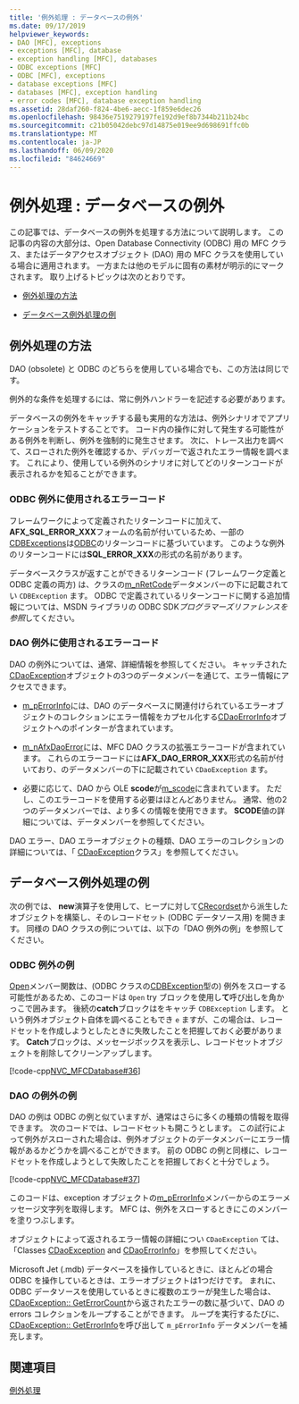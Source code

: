 ```yaml
---
title: '例外処理 : データベースの例外'
ms.date: 09/17/2019
helpviewer_keywords:
- DAO [MFC], exceptions
- exceptions [MFC], database
- exception handling [MFC], databases
- ODBC exceptions [MFC]
- ODBC [MFC], exceptions
- database exceptions [MFC]
- databases [MFC], exception handling
- error codes [MFC], database exception handling
ms.assetid: 28daf260-f824-4be6-aecc-1f859e6dec26
ms.openlocfilehash: 98436e7519279197fe192d9ef8b7344b211b24bc
ms.sourcegitcommit: c21b05042debc97d14875e019ee9d698691ffc0b
ms.translationtype: MT
ms.contentlocale: ja-JP
ms.lasthandoff: 06/09/2020
ms.locfileid: "84624669"
---
```

# <a name="exceptions-database-exceptions"></a>例外処理 : データベースの例外

この記事では、データベースの例外を処理する方法について説明します。 この記事の内容の大部分は、Open Database Connectivity (ODBC) 用の MFC クラス、またはデータアクセスオブジェクト (DAO) 用の MFC クラスを使用している場合に適用されます。 一方または他のモデルに固有の素材が明示的にマークされます。 取り上げるトピックは次のとおりです。

- [例外処理の方法](#_core_approaches_to_exception_handling)

- [データベース例外処理の例](#_core_a_database_exception.2d.handling_example)

## <a name="approaches-to-exception-handling"></a><a name="_core_approaches_to_exception_handling"></a>例外処理の方法

DAO (obsolete) と ODBC のどちらを使用している場合でも、この方法は同じです。

例外的な条件を処理するには、常に例外ハンドラーを記述する必要があります。

データベースの例外をキャッチする最も実用的な方法は、例外シナリオでアプリケーションをテストすることです。 コード内の操作に対して発生する可能性がある例外を判断し、例外を強制的に発生させます。 次に、トレース出力を調べて、スローされた例外を確認するか、デバッガーで返されたエラー情報を調べます。 これにより、使用している例外のシナリオに対してどのリターンコードが表示されるかを知ることができます。

### <a name="error-codes-used-for-odbc-exceptions"></a>ODBC 例外に使用されるエラーコード

フレームワークによって定義されたリターンコードに加えて、 **AFX_SQL_ERROR_XXX**フォームの名前が付いているため、一部の[CDBExceptions](reference/cdbexception-class.md)は[ODBC](../data/odbc/odbc-basics.md)のリターンコードに基づいています。 このような例外のリターンコードには**SQL_ERROR_XXX**の形式の名前があります。

データベースクラスが返すことができるリターンコード (フレームワーク定義と ODBC 定義の両方) は、クラスの[m_nRetCode](reference/cdbexception-class.md#m_nretcode)データメンバーの下に記載されてい `CDBException` ます。 ODBC で定義されているリターンコードに関する追加情報については、MSDN ライブラリの ODBC SDK*プログラマーズリファレンスを参照*してください。

### <a name="error-codes-used-for-dao-exceptions"></a>DAO 例外に使用されるエラーコード

DAO の例外については、通常、詳細情報を参照してください。 キャッチされた[CDaoException](reference/cdaoexception-class.md)オブジェクトの3つのデータメンバーを通じて、エラー情報にアクセスできます。

- [m_pErrorInfo](reference/cdaoexception-class.md#m_perrorinfo)には、DAO のデータベースに関連付けられているエラーオブジェクトのコレクションにエラー情報をカプセル化する[CDaoErrorInfo](reference/cdaoerrorinfo-structure.md)オブジェクトへのポインターが含まれています。

- [m_nAfxDaoError](reference/cdaoexception-class.md#m_nafxdaoerror)には、MFC DAO クラスの拡張エラーコードが含まれています。 これらのエラーコードには**AFX_DAO_ERROR_XXX**形式の名前が付いており、のデータメンバーの下に記載されてい `CDaoException` ます。

- 必要に応じて、DAO から OLE **scode**が[m_scode](reference/cdaoexception-class.md#m_scode)に含まれています。 ただし、このエラーコードを使用する必要はほとんどありません。 通常、他の2つのデータメンバーでは、より多くの情報を使用できます。 **SCODE**値の詳細については、データメンバーを参照してください。

DAO エラー、DAO エラーオブジェクトの種類、DAO エラーのコレクションの詳細については、「 [CDaoException](reference/cdaoexception-class.md)クラス」を参照してください。

## <a name="a-database-exception-handling-example"></a><a name="_core_a_database_exception.2d.handling_example"></a>データベース例外処理の例

次の例では、 **new**演算子を使用して、ヒープに対して[CRecordset](reference/crecordset-class.md)から派生したオブジェクトを構築し、そのレコードセット (ODBC データソース用) を開きます。 同様の DAO クラスの例については、以下の「DAO 例外の例」を参照してください。

### <a name="odbc-exception-example"></a>ODBC 例外の例

[Open](reference/crecordset-class.md#open)メンバー関数は、(ODBC クラスの[CDBException](reference/cdbexception-class.md)型の) 例外をスローする可能性があるため、このコードは `Open` try ブロックを使用し**て**呼び出しを角かっこで囲みます。 後続の**catch**ブロックはをキャッチ `CDBException` します。 という例外オブジェクト自体を調べることもでき `e` ますが、この場合は、レコードセットを作成しようとしたときに失敗したことを把握しておく必要があります。 **Catch**ブロックは、メッセージボックスを表示し、レコードセットオブジェクトを削除してクリーンアップします。

[!code-cpp[NVC_MFCDatabase#36](codesnippet/cpp/exceptions-database-exceptions_1.cpp)]

### <a name="dao-exception-example"></a>DAO の例外の例

DAO の例は ODBC の例と似ていますが、通常はさらに多くの種類の情報を取得できます。 次のコードでは、レコードセットも開こうとします。 この試行によって例外がスローされた場合は、例外オブジェクトのデータメンバーにエラー情報があるかどうかを調べることができます。 前の ODBC の例と同様に、レコードセットを作成しようとして失敗したことを把握しておくと十分でしょう。

[!code-cpp[NVC_MFCDatabase#37](codesnippet/cpp/exceptions-database-exceptions_2.cpp)]

このコードは、exception オブジェクトの[m_pErrorInfo](reference/cdaoexception-class.md#m_perrorinfo)メンバーからのエラーメッセージ文字列を取得します。 MFC は、例外をスローするときにこのメンバーを塗りつぶします。

オブジェクトによって返されるエラー情報の詳細につい `CDaoException` ては、「Classes [CDaoException](reference/cdaoexception-class.md) and [CDaoErrorInfo](reference/cdaoerrorinfo-structure.md)」を参照してください。

Microsoft Jet (.mdb) データベースを操作しているときに、ほとんどの場合 ODBC を操作しているときは、エラーオブジェクトは1つだけです。 まれに、ODBC データソースを使用しているときに複数のエラーが発生した場合は、 [CDaoException:: GetErrorCount](reference/cdaoexception-class.md#geterrorcount)から返されたエラーの数に基づいて、DAO の errors コレクションをループすることができます。 ループを実行するたびに、 [CDaoException:: GetErrorInfo](reference/cdaoexception-class.md#geterrorinfo)を呼び出して `m_pErrorInfo` データメンバーを補充します。

## <a name="see-also"></a>関連項目

[例外処理](exception-handling-in-mfc.md)
